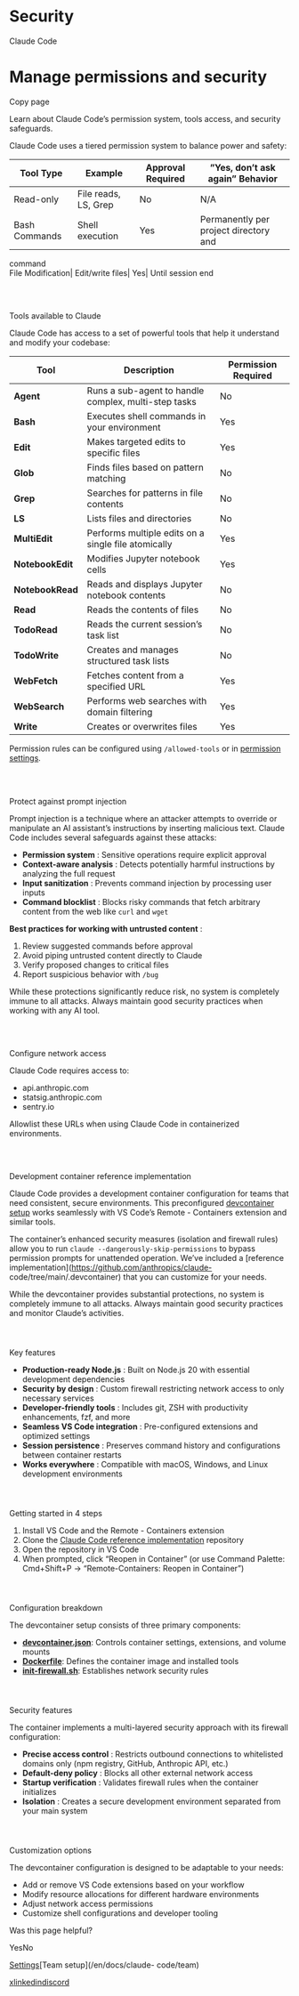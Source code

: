# Security

Claude Code

# Manage permissions and security

Copy page

Learn about Claude Code’s permission system, tools access, and security
safeguards.

Claude Code uses a tiered permission system to balance power and safety:

Tool Type| Example| Approval Required| ”Yes, don’t ask again” Behavior  
---|---|---|---  
Read-only| File reads, LS, Grep| No| N/A  
Bash Commands| Shell execution| Yes| Permanently per project directory and
command  
File Modification| Edit/write files| Yes| Until session end  
  
##

​

Tools available to Claude

Claude Code has access to a set of powerful tools that help it understand and
modify your codebase:

Tool| Description| Permission Required  
---|---|---  
**Agent**|  Runs a sub-agent to handle complex, multi-step tasks| No  
**Bash**|  Executes shell commands in your environment| Yes  
**Edit**|  Makes targeted edits to specific files| Yes  
**Glob**|  Finds files based on pattern matching| No  
**Grep**|  Searches for patterns in file contents| No  
**LS**|  Lists files and directories| No  
**MultiEdit**|  Performs multiple edits on a single file atomically| Yes  
**NotebookEdit**|  Modifies Jupyter notebook cells| Yes  
**NotebookRead**|  Reads and displays Jupyter notebook contents| No  
**Read**|  Reads the contents of files| No  
**TodoRead**|  Reads the current session’s task list| No  
**TodoWrite**|  Creates and manages structured task lists| No  
**WebFetch**|  Fetches content from a specified URL| Yes  
**WebSearch**|  Performs web searches with domain filtering| Yes  
**Write**|  Creates or overwrites files| Yes  
  
Permission rules can be configured using `/allowed-tools` or in [permission
settings](/en/docs/claude-code/settings#permissions).

##

​

Protect against prompt injection

Prompt injection is a technique where an attacker attempts to override or
manipulate an AI assistant’s instructions by inserting malicious text. Claude
Code includes several safeguards against these attacks:

  * **Permission system** : Sensitive operations require explicit approval
  * **Context-aware analysis** : Detects potentially harmful instructions by analyzing the full request
  * **Input sanitization** : Prevents command injection by processing user inputs
  * **Command blocklist** : Blocks risky commands that fetch arbitrary content from the web like `curl` and `wget`

**Best practices for working with untrusted content** :

  1. Review suggested commands before approval
  2. Avoid piping untrusted content directly to Claude
  3. Verify proposed changes to critical files
  4. Report suspicious behavior with `/bug`

While these protections significantly reduce risk, no system is completely
immune to all attacks. Always maintain good security practices when working
with any AI tool.

##

​

Configure network access

Claude Code requires access to:

  * api.anthropic.com
  * statsig.anthropic.com
  * sentry.io

Allowlist these URLs when using Claude Code in containerized environments.

##

​

Development container reference implementation

Claude Code provides a development container configuration for teams that need
consistent, secure environments. This preconfigured [devcontainer
setup](https://code.visualstudio.com/docs/devcontainers/containers) works
seamlessly with VS Code’s Remote - Containers extension and similar tools.

The container’s enhanced security measures (isolation and firewall rules)
allow you to run `claude --dangerously-skip-permissions` to bypass permission
prompts for unattended operation. We’ve included a [reference
implementation](https://github.com/anthropics/claude-
code/tree/main/.devcontainer) that you can customize for your needs.

While the devcontainer provides substantial protections, no system is
completely immune to all attacks. Always maintain good security practices and
monitor Claude’s activities.

###

​

Key features

  * **Production-ready Node.js** : Built on Node.js 20 with essential development dependencies
  * **Security by design** : Custom firewall restricting network access to only necessary services
  * **Developer-friendly tools** : Includes git, ZSH with productivity enhancements, fzf, and more
  * **Seamless VS Code integration** : Pre-configured extensions and optimized settings
  * **Session persistence** : Preserves command history and configurations between container restarts
  * **Works everywhere** : Compatible with macOS, Windows, and Linux development environments

###

​

Getting started in 4 steps

  1. Install VS Code and the Remote - Containers extension
  2. Clone the [Claude Code reference implementation](https://github.com/anthropics/claude-code/tree/main/.devcontainer) repository
  3. Open the repository in VS Code
  4. When prompted, click “Reopen in Container” (or use Command Palette: Cmd+Shift+P → “Remote-Containers: Reopen in Container”)

###

​

Configuration breakdown

The devcontainer setup consists of three primary components:

  * [**devcontainer.json**](https://github.com/anthropics/claude-code/blob/main/.devcontainer/devcontainer.json): Controls container settings, extensions, and volume mounts
  * [**Dockerfile**](https://github.com/anthropics/claude-code/blob/main/.devcontainer/Dockerfile): Defines the container image and installed tools
  * [**init-firewall.sh**](https://github.com/anthropics/claude-code/blob/main/.devcontainer/init-firewall.sh): Establishes network security rules

###

​

Security features

The container implements a multi-layered security approach with its firewall
configuration:

  * **Precise access control** : Restricts outbound connections to whitelisted domains only (npm registry, GitHub, Anthropic API, etc.)
  * **Default-deny policy** : Blocks all other external network access
  * **Startup verification** : Validates firewall rules when the container initializes
  * **Isolation** : Creates a secure development environment separated from your main system

###

​

Customization options

The devcontainer configuration is designed to be adaptable to your needs:

  * Add or remove VS Code extensions based on your workflow
  * Modify resource allocations for different hardware environments
  * Adjust network access permissions
  * Customize shell configurations and developer tooling

Was this page helpful?

YesNo

[Settings](/en/docs/claude-code/settings)[Team setup](/en/docs/claude-
code/team)

[x](https://x.com/AnthropicAI)[linkedin](https://www.linkedin.com/company/anthropicresearch)[discord](https://www.anthropic.com/discord)

